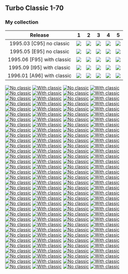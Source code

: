 ## Turbo Classic 1-70

### My collection

|          Release           |                                                             1                                                              |                                                             2                                                              |                                                             3                                                              |                                                             4                                                              |                                                             5                                                              |
|:--------------------------:|:--------------------------------------------------------------------------------------------------------------------------:|:--------------------------------------------------------------------------------------------------------------------------:|:--------------------------------------------------------------------------------------------------------------------------:|:--------------------------------------------------------------------------------------------------------------------------:|:--------------------------------------------------------------------------------------------------------------------------:|
|  1995.03 [C95] no classic  | [<img src='/collection/gum_wrappers/kent/turbo//missed_outer.png'>](/collection/gum_wrappers/kent/turbo//missed_outer.png) |   [<img src='thumbnails/outer/1995_03{C_95}[5]no_classic/2.5.png'>](thumbnails/outer/1995_03{C_95}[5]no_classic/2.5.png)   |   [<img src='thumbnails/outer/1995_03{C_95}[5]no_classic/3.5.png'>](thumbnails/outer/1995_03{C_95}[5]no_classic/3.5.png)   |   [<img src='thumbnails/outer/1995_03{C_95}[5]no_classic/4.5.png'>](thumbnails/outer/1995_03{C_95}[5]no_classic/4.5.png)   |   [<img src='thumbnails/outer/1995_03{C_95}[5]no_classic/5.5.png'>](thumbnails/outer/1995_03{C_95}[5]no_classic/5.5.png)   |
|  1995.05 [E95] no classic  |   [<img src='thumbnails/outer/1995_05{E_95}[5]no_classic/1.5.png'>](thumbnails/outer/1995_05{E_95}[5]no_classic/1.5.png)   |   [<img src='thumbnails/outer/1995_05{E_95}[5]no_classic/2.5.png'>](thumbnails/outer/1995_05{E_95}[5]no_classic/2.5.png)   |   [<img src='thumbnails/outer/1995_05{E_95}[5]no_classic/3.5.png'>](thumbnails/outer/1995_05{E_95}[5]no_classic/3.5.png)   |   [<img src='thumbnails/outer/1995_05{E_95}[5]no_classic/4.5.png'>](thumbnails/outer/1995_05{E_95}[5]no_classic/4.5.png)   |   [<img src='thumbnails/outer/1995_05{E_95}[5]no_classic/5.5.png'>](thumbnails/outer/1995_05{E_95}[5]no_classic/5.5.png)   |
| 1995.06 [F95] with classic | [<img src='thumbnails/outer/1995_06{F_95}[5]with_classic/1.5.png'>](thumbnails/outer/1995_06{F_95}[5]with_classic/1.5.png) | [<img src='/collection/gum_wrappers/kent/turbo//missed_outer.png'>](/collection/gum_wrappers/kent/turbo//missed_outer.png) | [<img src='thumbnails/outer/1995_06{F_95}[5]with_classic/3.5.png'>](thumbnails/outer/1995_06{F_95}[5]with_classic/3.5.png) | [<img src='/collection/gum_wrappers/kent/turbo//missed_outer.png'>](/collection/gum_wrappers/kent/turbo//missed_outer.png) | [<img src='/collection/gum_wrappers/kent/turbo//missed_outer.png'>](/collection/gum_wrappers/kent/turbo//missed_outer.png) |
| 1995.09 [I95] with classic | [<img src='/collection/gum_wrappers/kent/turbo//missed_outer.png'>](/collection/gum_wrappers/kent/turbo//missed_outer.png) | [<img src='/collection/gum_wrappers/kent/turbo//missed_outer.png'>](/collection/gum_wrappers/kent/turbo//missed_outer.png) | [<img src='/collection/gum_wrappers/kent/turbo//missed_outer.png'>](/collection/gum_wrappers/kent/turbo//missed_outer.png) | [<img src='thumbnails/outer/1995_09{I_95}[5]with_classic/4.5.png'>](thumbnails/outer/1995_09{I_95}[5]with_classic/4.5.png) | [<img src='/collection/gum_wrappers/kent/turbo//missed_outer.png'>](/collection/gum_wrappers/kent/turbo//missed_outer.png) |
| 1996.01 [A96] with classic | [<img src='/collection/gum_wrappers/kent/turbo//missed_outer.png'>](/collection/gum_wrappers/kent/turbo//missed_outer.png) |  [<img src='thumbnails/outer/1996_01{A96}[5]with_classic/2.5.png'>](thumbnails/outer/1996_01{A96}[5]with_classic/2.5.png)  |  [<img src='thumbnails/outer/1996_01{A96}[5]with_classic/3.5.png'>](thumbnails/outer/1996_01{A96}[5]with_classic/3.5.png)  |  [<img src='thumbnails/outer/1996_01{A96}[5]with_classic/4.5.png'>](thumbnails/outer/1996_01{A96}[5]with_classic/4.5.png)  |  [<img src='thumbnails/outer/1996_01{A96}[5]with_classic/5.5.png'>](thumbnails/outer/1996_01{A96}[5]with_classic/5.5.png)  |

<span style="display: inline-block;">
	<a href='thumbnails/inner/1.no_classic.5.png' title='No classic'><img src='thumbnails/inner/1.no_classic.5.png' alt='No classic'></a>
	<a href='thumbnails/inner/1.with_classic.4.png' title='With classic'><img src='thumbnails/inner/1.with_classic.4.png' alt='With classic'></a>
</span>
<span style="display: inline-block;">
	<a href='thumbnails/inner/2.no_classic.5.png' title='No classic'><img src='thumbnails/inner/2.no_classic.5.png' alt='No classic'></a>
	<a href='thumbnails/inner/2.with_classic.4.png' title='With classic'><img src='thumbnails/inner/2.with_classic.4.png' alt='With classic'></a>
</span>
<span style="display: inline-block;">
	<a href='thumbnails/inner/3.no_classic.4.png' title='No classic'><img src='thumbnails/inner/3.no_classic.4.png' alt='No classic'></a>
	<a href='thumbnails/inner/3.with_classic.4.png' title='With classic'><img src='thumbnails/inner/3.with_classic.4.png' alt='With classic'></a>
</span>
<span style="display: inline-block;">
	<a href='thumbnails/inner/4.no_classic.4.png' title='No classic'><img src='thumbnails/inner/4.no_classic.4.png' alt='No classic'></a>
	<a href='thumbnails/inner/4.with_classic.4.png' title='With classic'><img src='thumbnails/inner/4.with_classic.4.png' alt='With classic'></a>
</span>
<span style="display: inline-block;">
	<a href='thumbnails/inner/5.no_classic.5.png' title='No classic'><img src='thumbnails/inner/5.no_classic.5.png' alt='No classic'></a>
	<a href='thumbnails/inner/5.with_classic.4.png' title='With classic'><img src='thumbnails/inner/5.with_classic.4.png' alt='With classic'></a>
</span>
<span style="display: inline-block;">
	<a href='thumbnails/inner/6.no_classic.4.png' title='No classic'><img src='thumbnails/inner/6.no_classic.4.png' alt='No classic'></a>
	<a href='thumbnails/inner/6.with_classic.4.png' title='With classic'><img src='thumbnails/inner/6.with_classic.4.png' alt='With classic'></a>
</span>
<span style="display: inline-block;">
	<a href='thumbnails/inner/7.no_classic.4.png' title='No classic'><img src='thumbnails/inner/7.no_classic.4.png' alt='No classic'></a>
	<a href='thumbnails/inner/7.with_classic.4.png' title='With classic'><img src='thumbnails/inner/7.with_classic.4.png' alt='With classic'></a>
</span>
<span style="display: inline-block;">
	<a href='thumbnails/inner/8.no_classic.5.png' title='No classic'><img src='thumbnails/inner/8.no_classic.5.png' alt='No classic'></a>
	<a href='thumbnails/inner/8.with_classic.4.png' title='With classic'><img src='thumbnails/inner/8.with_classic.4.png' alt='With classic'></a>
</span>
<span style="display: inline-block;">
	<a href='thumbnails/inner/9.no_classic.4.png' title='No classic'><img src='thumbnails/inner/9.no_classic.4.png' alt='No classic'></a>
	<a href='thumbnails/inner/9.with_classic.5.png' title='With classic'><img src='thumbnails/inner/9.with_classic.5.png' alt='With classic'></a>
</span>
<span style="display: inline-block;">
	<a href='thumbnails/inner/10.no_classic.4.png' title='No classic'><img src='thumbnails/inner/10.no_classic.4.png' alt='No classic'></a>
	<a href='thumbnails/inner/10.with_classic.4.png' title='With classic'><img src='thumbnails/inner/10.with_classic.4.png' alt='With classic'></a>
</span>
<span style="display: inline-block;">
	<a href='thumbnails/inner/11.no_classic.4.png' title='No classic'><img src='thumbnails/inner/11.no_classic.4.png' alt='No classic'></a>
	<a href='thumbnails/inner/11.with_classic.4.png' title='With classic'><img src='thumbnails/inner/11.with_classic.4.png' alt='With classic'></a>
</span>
<span style="display: inline-block;">
	<a href='thumbnails/inner/12.no_classic.4.png' title='No classic'><img src='thumbnails/inner/12.no_classic.4.png' alt='No classic'></a>
	<a href='thumbnails/inner/12.with_classic.5.png' title='With classic'><img src='thumbnails/inner/12.with_classic.5.png' alt='With classic'></a>
</span>
<span style="display: inline-block;">
	<a href='thumbnails/inner/13.no_classic.4.png' title='No classic'><img src='thumbnails/inner/13.no_classic.4.png' alt='No classic'></a>
	<a href='thumbnails/inner/13.with_classic.4.png' title='With classic'><img src='thumbnails/inner/13.with_classic.4.png' alt='With classic'></a>
</span>
<span style="display: inline-block;">
	<a href='thumbnails/inner/14.no_classic.4.png' title='No classic'><img src='thumbnails/inner/14.no_classic.4.png' alt='No classic'></a>
	<a href='thumbnails/inner/14.with_classic.4.png' title='With classic'><img src='thumbnails/inner/14.with_classic.4.png' alt='With classic'></a>
</span>
<span style="display: inline-block;">
	<a href='thumbnails/inner/15.no_classic.4.png' title='No classic'><img src='thumbnails/inner/15.no_classic.4.png' alt='No classic'></a>
	<a href='thumbnails/inner/15.with_classic.4.png' title='With classic'><img src='thumbnails/inner/15.with_classic.4.png' alt='With classic'></a>
</span>
<span style="display: inline-block;">
	<a href='thumbnails/inner/16.no_classic.4.png' title='No classic'><img src='thumbnails/inner/16.no_classic.4.png' alt='No classic'></a>
	<a href='thumbnails/inner/16.with_classic.4.png' title='With classic'><img src='thumbnails/inner/16.with_classic.4.png' alt='With classic'></a>
</span>
<span style="display: inline-block;">
	<a href='thumbnails/inner/17.no_classic.5.png' title='No classic'><img src='thumbnails/inner/17.no_classic.5.png' alt='No classic'></a>
	<a href='thumbnails/inner/17.with_classic.4.png' title='With classic'><img src='thumbnails/inner/17.with_classic.4.png' alt='With classic'></a>
</span>
<span style="display: inline-block;">
	<a href='thumbnails/inner/18.no_classic.4.png' title='No classic'><img src='thumbnails/inner/18.no_classic.4.png' alt='No classic'></a>
	<a href='thumbnails/inner/18.with_classic.4.png' title='With classic'><img src='thumbnails/inner/18.with_classic.4.png' alt='With classic'></a>
</span>
<span style="display: inline-block;">
	<a href='thumbnails/inner/19.no_classic.4.png' title='No classic'><img src='thumbnails/inner/19.no_classic.4.png' alt='No classic'></a>
	<a href='thumbnails/inner/19.with_classic.4.png' title='With classic'><img src='thumbnails/inner/19.with_classic.4.png' alt='With classic'></a>
</span>
<span style="display: inline-block;">
	<a href='thumbnails/inner/20.no_classic.5.png' title='No classic'><img src='thumbnails/inner/20.no_classic.5.png' alt='No classic'></a>
	<a href='thumbnails/inner/20.with_classic.4.png' title='With classic'><img src='thumbnails/inner/20.with_classic.4.png' alt='With classic'></a>
</span>
<span style="display: inline-block;">
	<a href='thumbnails/inner/21.no_classic.4.png' title='No classic'><img src='thumbnails/inner/21.no_classic.4.png' alt='No classic'></a>
	<a href='thumbnails/inner/21.with_classic.4.png' title='With classic'><img src='thumbnails/inner/21.with_classic.4.png' alt='With classic'></a>
</span>
<span style="display: inline-block;">
	<a href='thumbnails/inner/22.no_classic.4.png' title='No classic'><img src='thumbnails/inner/22.no_classic.4.png' alt='No classic'></a>
	<a href='thumbnails/inner/22.with_classic.4.png' title='With classic'><img src='thumbnails/inner/22.with_classic.4.png' alt='With classic'></a>
</span>
<span style="display: inline-block;">
	<a href='thumbnails/inner/23.no_classic.4.png' title='No classic'><img src='thumbnails/inner/23.no_classic.4.png' alt='No classic'></a>
	<a href='thumbnails/inner/23.with_classic.4.png' title='With classic'><img src='thumbnails/inner/23.with_classic.4.png' alt='With classic'></a>
</span>
<span style="display: inline-block;">
	<a href='thumbnails/inner/24.no_classic.5.png' title='No classic'><img src='thumbnails/inner/24.no_classic.5.png' alt='No classic'></a>
	<a href='thumbnails/inner/24.with_classic.4.png' title='With classic'><img src='thumbnails/inner/24.with_classic.4.png' alt='With classic'></a>
</span>
<span style="display: inline-block;">
	<a href='thumbnails/inner/25.no_classic.4.png' title='No classic'><img src='thumbnails/inner/25.no_classic.4.png' alt='No classic'></a>
	<a href='thumbnails/inner/25.with_classic.5.png' title='With classic'><img src='thumbnails/inner/25.with_classic.5.png' alt='With classic'></a>
</span>
<span style="display: inline-block;">
	<a href='thumbnails/inner/26.no_classic.4.png' title='No classic'><img src='thumbnails/inner/26.no_classic.4.png' alt='No classic'></a>
	<a href='thumbnails/inner/26.with_classic.4.png' title='With classic'><img src='thumbnails/inner/26.with_classic.4.png' alt='With classic'></a>
</span>
<span style="display: inline-block;">
	<a href='thumbnails/inner/27.no_classic.5.png' title='No classic'><img src='thumbnails/inner/27.no_classic.5.png' alt='No classic'></a>
	<a href='thumbnails/inner/27.with_classic.3.png' title='With classic'><img src='thumbnails/inner/27.with_classic.3.png' alt='With classic'></a>
</span>
<span style="display: inline-block;">
	<a href='thumbnails/inner/28.no_classic.5.png' title='No classic'><img src='thumbnails/inner/28.no_classic.5.png' alt='No classic'></a>
	<a href='thumbnails/inner/28.with_classic.5.png' title='With classic'><img src='thumbnails/inner/28.with_classic.5.png' alt='With classic'></a>
</span>
<span style="display: inline-block;">
	<a href='thumbnails/inner/29.no_classic.4.png' title='No classic'><img src='thumbnails/inner/29.no_classic.4.png' alt='No classic'></a>
	<a href='thumbnails/inner/29.with_classic.4.png' title='With classic'><img src='thumbnails/inner/29.with_classic.4.png' alt='With classic'></a>
</span>
<span style="display: inline-block;">
	<a href='thumbnails/inner/30.no_classic.5.png' title='No classic'><img src='thumbnails/inner/30.no_classic.5.png' alt='No classic'></a>
	<a href='thumbnails/inner/30.with_classic.4.png' title='With classic'><img src='thumbnails/inner/30.with_classic.4.png' alt='With classic'></a>
</span>
<span style="display: inline-block;">
	<a href='thumbnails/inner/31.no_classic.4.png' title='No classic'><img src='thumbnails/inner/31.no_classic.4.png' alt='No classic'></a>
	<a href='thumbnails/inner/31.with_classic.4.png' title='With classic'><img src='thumbnails/inner/31.with_classic.4.png' alt='With classic'></a>
</span>
<span style="display: inline-block;">
	<a href='thumbnails/inner/32.no_classic.4.png' title='No classic'><img src='thumbnails/inner/32.no_classic.4.png' alt='No classic'></a>
	<a href='thumbnails/inner/32.with_classic.5.png' title='With classic'><img src='thumbnails/inner/32.with_classic.5.png' alt='With classic'></a>
</span>
<span style="display: inline-block;">
	<a href='thumbnails/inner/33.no_classic.4.png' title='No classic'><img src='thumbnails/inner/33.no_classic.4.png' alt='No classic'></a>
	<a href='thumbnails/inner/33.with_classic.3.png' title='With classic'><img src='thumbnails/inner/33.with_classic.3.png' alt='With classic'></a>
</span>
<span style="display: inline-block;">
	<a href='thumbnails/inner/34.no_classic.5.png' title='No classic'><img src='thumbnails/inner/34.no_classic.5.png' alt='No classic'></a>
	<a href='thumbnails/inner/34.with_classic.5.png' title='With classic'><img src='thumbnails/inner/34.with_classic.5.png' alt='With classic'></a>
</span>
<span style="display: inline-block;">
	<a href='thumbnails/inner/35.no_classic.4.png' title='No classic'><img src='thumbnails/inner/35.no_classic.4.png' alt='No classic'></a>
	<a href='thumbnails/inner/35.with_classic.4.png' title='With classic'><img src='thumbnails/inner/35.with_classic.4.png' alt='With classic'></a>
</span>
<span style="display: inline-block;">
	<a href='thumbnails/inner/36.no_classic.4.png' title='No classic'><img src='thumbnails/inner/36.no_classic.4.png' alt='No classic'></a>
	<a href='thumbnails/inner/36.with_classic.4.png' title='With classic'><img src='thumbnails/inner/36.with_classic.4.png' alt='With classic'></a>
</span>
<span style="display: inline-block;">
	<a href='thumbnails/inner/37.no_classic.4.png' title='No classic'><img src='thumbnails/inner/37.no_classic.4.png' alt='No classic'></a>
	<a href='thumbnails/inner/37.with_classic.5.png' title='With classic'><img src='thumbnails/inner/37.with_classic.5.png' alt='With classic'></a>
</span>
<span style="display: inline-block;">
	<a href='thumbnails/inner/38.no_classic.4.png' title='No classic'><img src='thumbnails/inner/38.no_classic.4.png' alt='No classic'></a>
	<a href='thumbnails/inner/38.with_classic.4.png' title='With classic'><img src='thumbnails/inner/38.with_classic.4.png' alt='With classic'></a>
</span>
<span style="display: inline-block;">
	<a href='thumbnails/inner/39.no_classic.4.png' title='No classic'><img src='thumbnails/inner/39.no_classic.4.png' alt='No classic'></a>
	<a href='thumbnails/inner/39.with_classic.4.png' title='With classic'><img src='thumbnails/inner/39.with_classic.4.png' alt='With classic'></a>
</span>
<span style="display: inline-block;">
	<a href='thumbnails/inner/40.no_classic.4.png' title='No classic'><img src='thumbnails/inner/40.no_classic.4.png' alt='No classic'></a>
	<a href='thumbnails/inner/40.with_classic.4.png' title='With classic'><img src='thumbnails/inner/40.with_classic.4.png' alt='With classic'></a>
</span>
<span style="display: inline-block;">
	<a href='thumbnails/inner/41.no_classic.5.png' title='No classic'><img src='thumbnails/inner/41.no_classic.5.png' alt='No classic'></a>
	<a href='thumbnails/inner/41.with_classic.4.png' title='With classic'><img src='thumbnails/inner/41.with_classic.4.png' alt='With classic'></a>
</span>
<span style="display: inline-block;">
	<a href='thumbnails/inner/42.no_classic.4.png' title='No classic'><img src='thumbnails/inner/42.no_classic.4.png' alt='No classic'></a>
	<a href='thumbnails/inner/42.with_classic.4.png' title='With classic'><img src='thumbnails/inner/42.with_classic.4.png' alt='With classic'></a>
</span>
<span style="display: inline-block;">
	<a href='thumbnails/inner/43.no_classic.4.png' title='No classic'><img src='thumbnails/inner/43.no_classic.4.png' alt='No classic'></a>
	<a href='thumbnails/inner/43.with_classic.4.png' title='With classic'><img src='thumbnails/inner/43.with_classic.4.png' alt='With classic'></a>
</span>
<span style="display: inline-block;">
	<a href='thumbnails/inner/44.no_classic.4.png' title='No classic'><img src='thumbnails/inner/44.no_classic.4.png' alt='No classic'></a>
	<a href='thumbnails/inner/44.with_classic.4.png' title='With classic'><img src='thumbnails/inner/44.with_classic.4.png' alt='With classic'></a>
</span>
<span style="display: inline-block;">
	<a href='thumbnails/inner/45.no_classic.4.png' title='No classic'><img src='thumbnails/inner/45.no_classic.4.png' alt='No classic'></a>
	<a href='thumbnails/inner/45.with_classic.3.png' title='With classic'><img src='thumbnails/inner/45.with_classic.3.png' alt='With classic'></a>
</span>
<span style="display: inline-block;">
	<a href='thumbnails/inner/46.no_classic.4.png' title='No classic'><img src='thumbnails/inner/46.no_classic.4.png' alt='No classic'></a>
	<a href='thumbnails/inner/46.with_classic.5.png' title='With classic'><img src='thumbnails/inner/46.with_classic.5.png' alt='With classic'></a>
</span>
<span style="display: inline-block;">
	<a href='thumbnails/inner/47.no_classic.4.png' title='No classic'><img src='thumbnails/inner/47.no_classic.4.png' alt='No classic'></a>
	<a href='thumbnails/inner/47.with_classic.4.png' title='With classic'><img src='thumbnails/inner/47.with_classic.4.png' alt='With classic'></a>
</span>
<span style="display: inline-block;">
	<a href='thumbnails/inner/48.no_classic.4.png' title='No classic'><img src='thumbnails/inner/48.no_classic.4.png' alt='No classic'></a>
	<a href='thumbnails/inner/48.with_classic.4.png' title='With classic'><img src='thumbnails/inner/48.with_classic.4.png' alt='With classic'></a>
</span>
<span style="display: inline-block;">
	<a href='thumbnails/inner/49.no_classic.4.png' title='No classic'><img src='thumbnails/inner/49.no_classic.4.png' alt='No classic'></a>
	<a href='thumbnails/inner/49.with_classic.4.png' title='With classic'><img src='thumbnails/inner/49.with_classic.4.png' alt='With classic'></a>
</span>
<span style="display: inline-block;">
	<a href='thumbnails/inner/50.no_classic.4.png' title='No classic'><img src='thumbnails/inner/50.no_classic.4.png' alt='No classic'></a>
	<a href='thumbnails/inner/50.with_classic.5.png' title='With classic'><img src='thumbnails/inner/50.with_classic.5.png' alt='With classic'></a>
</span>
<span style="display: inline-block;">
	<a href='thumbnails/inner/51.no_classic.5.png' title='No classic'><img src='thumbnails/inner/51.no_classic.5.png' alt='No classic'></a>
	<a href='thumbnails/inner/51.with_classic.4.png' title='With classic'><img src='thumbnails/inner/51.with_classic.4.png' alt='With classic'></a>
</span>
<span style="display: inline-block;">
	<a href='thumbnails/inner/52.no_classic.5.png' title='No classic'><img src='thumbnails/inner/52.no_classic.5.png' alt='No classic'></a>
	<a href='thumbnails/inner/52.with_classic.4.png' title='With classic'><img src='thumbnails/inner/52.with_classic.4.png' alt='With classic'></a>
</span>
<span style="display: inline-block;">
	<a href='thumbnails/inner/53.no_classic.4.png' title='No classic'><img src='thumbnails/inner/53.no_classic.4.png' alt='No classic'></a>
	<a href='thumbnails/inner/53.with_classic.4.png' title='With classic'><img src='thumbnails/inner/53.with_classic.4.png' alt='With classic'></a>
</span>
<span style="display: inline-block;">
	<a href='thumbnails/inner/54.no_classic.5.png' title='No classic'><img src='thumbnails/inner/54.no_classic.5.png' alt='No classic'></a>
	<a href='thumbnails/inner/54.with_classic.4.png' title='With classic'><img src='thumbnails/inner/54.with_classic.4.png' alt='With classic'></a>
</span>
<span style="display: inline-block;">
	<a href='thumbnails/inner/55.no_classic.4.png' title='No classic'><img src='thumbnails/inner/55.no_classic.4.png' alt='No classic'></a>
	<a href='thumbnails/inner/55.with_classic.4.png' title='With classic'><img src='thumbnails/inner/55.with_classic.4.png' alt='With classic'></a>
</span>
<span style="display: inline-block;">
	<a href='thumbnails/inner/56.no_classic.4.png' title='No classic'><img src='thumbnails/inner/56.no_classic.4.png' alt='No classic'></a>
	<a href='thumbnails/inner/56.with_classic.4.png' title='With classic'><img src='thumbnails/inner/56.with_classic.4.png' alt='With classic'></a>
</span>
<span style="display: inline-block;">
	<a href='thumbnails/inner/57.no_classic.4.png' title='No classic'><img src='thumbnails/inner/57.no_classic.4.png' alt='No classic'></a>
	<a href='thumbnails/inner/57.with_classic.5.png' title='With classic'><img src='thumbnails/inner/57.with_classic.5.png' alt='With classic'></a>
</span>
<span style="display: inline-block;">
	<a href='thumbnails/inner/58.no_classic.5.png' title='No classic'><img src='thumbnails/inner/58.no_classic.5.png' alt='No classic'></a>
	<a href='thumbnails/inner/58.with_classic.4.png' title='With classic'><img src='thumbnails/inner/58.with_classic.4.png' alt='With classic'></a>
</span>
<span style="display: inline-block;">
	<a href='thumbnails/inner/59.no_classic.4.png' title='No classic'><img src='thumbnails/inner/59.no_classic.4.png' alt='No classic'></a>
	<a href='thumbnails/inner/59.with_classic.5.png' title='With classic'><img src='thumbnails/inner/59.with_classic.5.png' alt='With classic'></a>
</span>
<span style="display: inline-block;">
	<a href='thumbnails/inner/60.no_classic.4.png' title='No classic'><img src='thumbnails/inner/60.no_classic.4.png' alt='No classic'></a>
	<a href='thumbnails/inner/60.with_classic.4.png' title='With classic'><img src='thumbnails/inner/60.with_classic.4.png' alt='With classic'></a>
</span>
<span style="display: inline-block;">
	<a href='thumbnails/inner/61.no_classic.4.png' title='No classic'><img src='thumbnails/inner/61.no_classic.4.png' alt='No classic'></a>
	<a href='thumbnails/inner/61.with_classic.5.png' title='With classic'><img src='thumbnails/inner/61.with_classic.5.png' alt='With classic'></a>
</span>
<span style="display: inline-block;">
	<a href='thumbnails/inner/62.no_classic.4.png' title='No classic'><img src='thumbnails/inner/62.no_classic.4.png' alt='No classic'></a>
	<a href='thumbnails/inner/62.with_classic.4.png' title='With classic'><img src='thumbnails/inner/62.with_classic.4.png' alt='With classic'></a>
</span>
<span style="display: inline-block;">
	<a href='thumbnails/inner/63.no_classic.4.png' title='No classic'><img src='thumbnails/inner/63.no_classic.4.png' alt='No classic'></a>
	<a href='thumbnails/inner/63.with_classic.4.png' title='With classic'><img src='thumbnails/inner/63.with_classic.4.png' alt='With classic'></a>
</span>
<span style="display: inline-block;">
	<a href='thumbnails/inner/64.no_classic.4.png' title='No classic'><img src='thumbnails/inner/64.no_classic.4.png' alt='No classic'></a>
	<a href='thumbnails/inner/64.with_classic.5.png' title='With classic'><img src='thumbnails/inner/64.with_classic.5.png' alt='With classic'></a>
</span>
<span style="display: inline-block;">
	<a href='thumbnails/inner/65.no_classic.5.png' title='No classic'><img src='thumbnails/inner/65.no_classic.5.png' alt='No classic'></a>
	<a href='thumbnails/inner/65.with_classic.4.png' title='With classic'><img src='thumbnails/inner/65.with_classic.4.png' alt='With classic'></a>
</span>
<span style="display: inline-block;">
	<a href='thumbnails/inner/66.no_classic.4.png' title='No classic'><img src='thumbnails/inner/66.no_classic.4.png' alt='No classic'></a>
	<a href='thumbnails/inner/66.with_classic.4.png' title='With classic'><img src='thumbnails/inner/66.with_classic.4.png' alt='With classic'></a>
</span>
<span style="display: inline-block;">
	<a href='thumbnails/inner/67.no_classic.4.png' title='No classic'><img src='thumbnails/inner/67.no_classic.4.png' alt='No classic'></a>
	<a href='thumbnails/inner/67.with_classic.4.png' title='With classic'><img src='thumbnails/inner/67.with_classic.4.png' alt='With classic'></a>
</span>
<span style="display: inline-block;">
	<a href='thumbnails/inner/68.no_classic.4.png' title='No classic'><img src='thumbnails/inner/68.no_classic.4.png' alt='No classic'></a>
	<a href='thumbnails/inner/68.with_classic.4.png' title='With classic'><img src='thumbnails/inner/68.with_classic.4.png' alt='With classic'></a>
</span>
<span style="display: inline-block;">
	<a href='thumbnails/inner/69.no_classic.4.png' title='No classic'><img src='thumbnails/inner/69.no_classic.4.png' alt='No classic'></a>
	<a href='thumbnails/inner/69.with_classic.4.png' title='With classic'><img src='thumbnails/inner/69.with_classic.4.png' alt='With classic'></a>
</span>
<span style="display: inline-block;">
	<a href='thumbnails/inner/70.no_classic.4.png' title='No classic'><img src='thumbnails/inner/70.no_classic.4.png' alt='No classic'></a>
	<a href='thumbnails/inner/70.with_classic.4.png' title='With classic'><img src='thumbnails/inner/70.with_classic.4.png' alt='With classic'></a>
</span>

